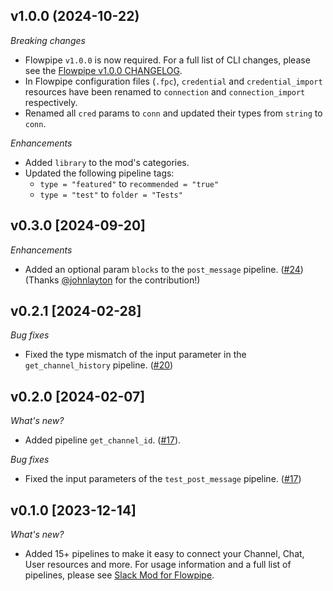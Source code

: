 ## v1.0.0 (2024-10-22)

_Breaking changes_

- Flowpipe `v1.0.0` is now required. For a full list of CLI changes, please see the [Flowpipe v1.0.0 CHANGELOG](https://flowpipe.io/changelog/flowpipe-cli-v1-0-0).
- In Flowpipe configuration files (`.fpc`), `credential` and `credential_import` resources have been renamed to `connection` and `connection_import` respectively.
- Renamed all `cred` params to `conn` and updated their types from `string` to `conn`.

_Enhancements_

- Added `library` to the mod's categories.
- Updated the following pipeline tags:
  - `type = "featured"` to `recommended = "true"`
  - `type = "test"` to `folder = "Tests"`

## v0.3.0 [2024-09-20]

_Enhancements_

- Added an optional param `blocks` to the `post_message` pipeline. ([#24](https://github.com/turbot/flowpipe-mod-slack/pull/24)) (Thanks [@johnlayton](https://github.com/johnlayton) for the contribution!)

## v0.2.1 [2024-02-28]

_Bug fixes_

- Fixed the type mismatch of the input parameter in the `get_channel_history` pipeline. ([#20](https://github.com/turbot/flowpipe-mod-slack/pull/20))

## v0.2.0 [2024-02-07]

_What's new?_

- Added pipeline `get_channel_id`. ([#17](https://github.com/turbot/flowpipe-mod-slack/pull/17)).

_Bug fixes_

- Fixed the input parameters of the `test_post_message` pipeline. ([#17](https://github.com/turbot/flowpipe-mod-slack/pull/17))

## v0.1.0 [2023-12-14]

_What's new?_

- Added 15+ pipelines to make it easy to connect your Channel, Chat, User resources and more. For usage information and a full list of pipelines, please see [Slack Mod for Flowpipe](https://hub.flowpipe.io/mods/turbot/slack).
